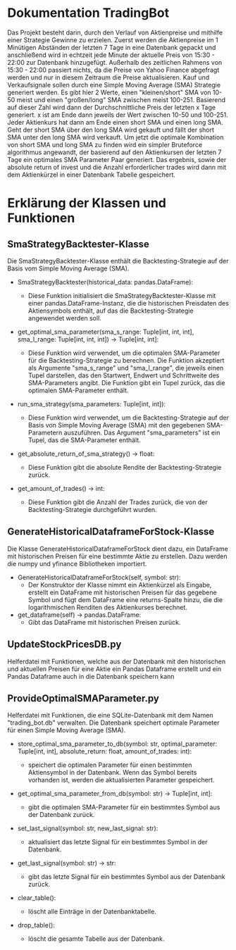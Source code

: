 # Dokumentation TradingBot

Das Projekt besteht darin, durch den Verlauf von Aktienpreise und mithilfe einer Strategie Gewinne zu erzielen.
Zuerst werden die Aktienpreise im 1 Minütigen Abständen der letzten 7 Tage in eine Datenbank gepackt und anschließend wird in echtzeit
jede Minute der aktuelle Preis von 15:30 - 22:00 zur Datenbank hinzugefügt. Außerhalb des zeitlichen Rahmens von 15:30 - 22:00 passiert nichts, da
die Preise von Yahoo Finance abgefragt werden und nur in diesem Zeitraum die Preise aktualisieren. Kauf und Verkaufsignale sollen durch
eine Simple Moving Average (SMA) Strategie generiert werden. Es gibt hier 2 Werte, einen "kleinen/short" SMA von 10-50 meist und einen "großen/long" SMA zwischen meist 100-251.
Basierend auf dieser Zahl wird dann der Durchschnittliche Preis der letzten x Tage generiert. x ist am Ende dann jeweils der Wert zwischen 10-50 und 100-251.
Jeder Aktienkurs hat dann am Ende einen short SMA und einen long SMA. Geht der short SMA über den long SMA wird gekauft und fällt der short SMA unter den long SMA
wird verkauft. Um jetzt die optimale Kombination von short SMA und long SMA zu finden wird ein simpler Bruteforce algorithmus angewandt, der basierend auf den
Aktienkursen der letzten 7 Tage ein optimales SMA Parameter Paar generiert. Das ergebnis, sowie der absolute return of invest und die Anzahl erforderlicher trades
wird dann mit dem Aktienkürzel in einer Datenbank Tabelle gespeichert.

# Erklärung der Klassen und Funktionen

## SmaStrategyBacktester-Klasse
Die SmaStrategyBacktester-Klasse enthält die Backtesting-Strategie auf der Basis vom Simple Moving Average (SMA).

- SmaStrategyBacktester(historical_data: pandas.DataFrame):
    - Diese Funktion initialisiert die SmaStrategyBacktester-Klasse mit einer pandas.DataFrame-Instanz, die die historischen Preisdaten des Aktiensymbols enthält, auf das die Backtesting-Strategie angewendet werden soll.

- get_optimal_sma_parameter(sma_s_range: Tuple[int, int, int], sma_l_range: Tuple[int, int, int]) -> Tuple[int, int]:
    - Diese Funktion wird verwendet, um die optimalen SMA-Parameter für die Backtesting-Strategie zu berechnen. Die Funktion akzeptiert als Argumente "sma_s_range" und "sma_l_range", die jeweils einen Tupel darstellen, das den Startwert, Endwert und Schrittweite des SMA-Parameters angibt. Die Funktion gibt ein Tupel zurück, das die optimalen SMA-Parameter enthält.

- run_sma_strategy(sma_parameters: Tuple[int, int]):
    - Diese Funktion wird verwendet, um die Backtesting-Strategie auf der Basis von Simple Moving Average (SMA) mit den gegebenen SMA-Parametern auszuführen. Das Argument "sma_parameters" ist ein Tupel, das die SMA-Parameter enthält.

- get_absolute_return_of_sma_strategy() -> float:
    - Diese Funktion gibt die absolute Rendite der Backtesting-Strategie zurück.

- get_amount_of_trades() -> int:
    - Diese Funktion gibt die Anzahl der Trades zurück, die von der Backtesting-Strategie durchgeführt wurden.


## GenerateHistoricalDataframeForStock-Klasse
Die Klasse GenerateHistoricalDataframeForStock dient dazu, ein DataFrame mit historischen Preisen für eine bestimmte Aktie zu erstellen. Dazu werden die numpy und yfinance Bibliotheken importiert.

- GenerateHistoricalDataframeForStock(self, symbol: str): 
    - Der Konstruktor der Klasse nimmt ein Aktienkürzel als Eingabe, erstellt ein DataFrame mit historischen Preisen für das gegebene Symbol und fügt dem DataFrame eine returns-Spalte hinzu, die die logarithmischen Renditen des Aktienkurses berechnet.
- get_dataframe(self) -> pandas.DataFrame:
    - Gibt das DataFrame mit historischen Preisen zurück.


## UpdateStockPricesDB.py
Helferdatei mit Funktionen, welche aus der Datenbank mit den historischen und aktuellen Preisen für eine Aktie ein Pandas Dataframe erstellt und ein Pandas Dataframe auch in die Datenbank speichern kann


## ProvideOptimalSMAParameter.py
Helferdatei mit Funktionen, die eine SQLite-Datenbank mit dem Namen "trading_bot.db" verwalten. Die Datenbank speichert optimale Parameter für einen Simple Moving Average (SMA).

- store_optimal_sma_parameter_to_db(symbol: str, optimal_parameter: Tuple[int, int], absolute_return: float, amount_of_trades: int):
    - speichert die optimalen Parameter für einen bestimmten Aktiensymbol in der Datenbank. Wenn das Symbol bereits vorhanden ist, werden die aktualisierten Parameter gespeichert.

- get_optimal_sma_parameter_from_db(symbol: str) -> Tuple[int, int]:
    - gibt die optimalen SMA-Parameter für ein bestimmtes Symbol aus der Datenbank zurück.

- set_last_signal(symbol: str, new_last_signal: str):
    - aktualisiert das letzte Signal für ein bestimmtes Symbol in der Datenbank.

- get_last_signal(symbol: str) -> str:
    - gibt das letzte Signal für ein bestimmtes Symbol aus der Datenbank zurück.

- clear_table():
    - löscht alle Einträge in der Datenbanktabelle.

- drop_table():
    - löscht die gesamte Tabelle aus der Datenbank.